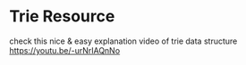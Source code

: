 # Trie  Resource
check this nice & easy explanation video of trie data structure<br>
https://youtu.be/-urNrIAQnNo
